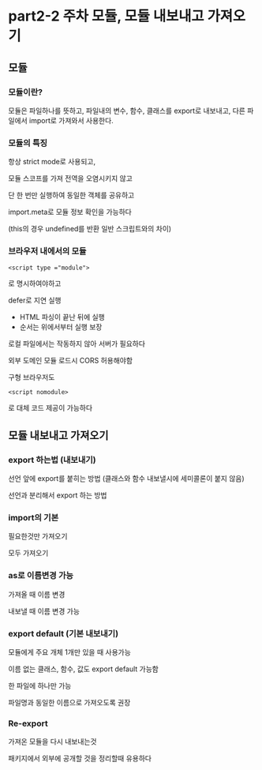 # part2-2 주차 모듈, 모듈 내보내고 가져오기

## 모듈

### 모듈이란?
모듈은 파일하나를 뜻하고,
파일내의 변수, 함수, 클래스를 export로 내보내고, 다른 파일에서 import로 가져와서 사용한다.

### 모듈의 특징
항상 strict mode로 사용되고,

모듈 스코프를 가져 전역을 오염시키지 않고

단 한 번만 실행하여 동일한 객체를 공유하고

import.meta로 모듈 정보 확인을 가능하다

(this의 경우 undefined를 반환 일반 스크립트와의 차이)

### 브라우저 내에서의 모듈
```
<script type ="module">
```
로 명시하여야하고

defer로 지연 실행

- HTML 파싱이 끝난 뒤에 실행
- 순서는 위에서부터 실행 보장

로컬 파일에서는 작동하지 않아 서버가 필요하다

외부 도메인 모듈 로드시 CORS 허용해야함

구형 브라우저도 
```
<script nomodule>
```
로 대체 코드 제공이 가능하다

## 모듈 내보내고 가져오기

### export 하는법 (내보내기)
선언 앞에 export를 붙히는 방법 (클래스와 함수 내보낼시에 세미콜론이 붙지 않음)

선언과 분리해서 export 하는 방법

### import의 기본
필요한것만 가져오기

모두 가져오기

### as로 이름변경 가능
가져올 때 이름 변경

내보낼 때 이름 변경 가능

### export default (기본 내보내기)
모듈에게 주요 개체 1개만 있을 때 사용가능

이름 없는 클래스, 함수, 값도 export default 가능함

한 파일에 하나만 가능

파일명과 동일한 이름으로 가져오도록 권장

### Re-export
가져온 모듈을 다시 내보내는것

패키지에서 외부에 공개할 것을 정리할때 유용하다